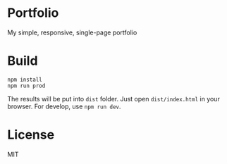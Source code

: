 # Portfolio
My simple, responsive, single-page portfolio

# Build
```
npm install
npm run prod
```
The results will be put into `dist` folder. Just open `dist/index.html` in your browser.
For develop, use `npm run dev`.

# License
MIT
